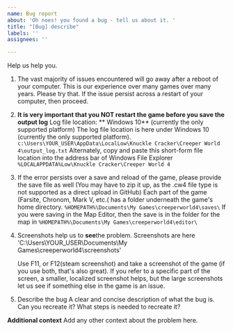 ```yaml
---
name: Bug report
about: 'Oh noes! you found a bug - tell us about it. '
title: "[Bug] describe"
labels: ''
assignees: ''

---
```


Help us help you. 

1. The vast majority of issues encountered will go away after a reboot of your computer. This is our experience over many games over many years. Please try that. If the issue persist across a restart of your  computer, then proceed. 

2.  **It is very important that you NOT restart the game before you save the output log**
 Log file location: 
   ** Windows 10** (currently the only supported platform)
      The log file location is here under Windows 10 (currently the only supported platform). 
           `c:\Users\YOUR_USER\AppData\LocalLow\Knuckle Cracker\Creeper World 4\output_log.txt`
      Alternately, copy and paste this short-form file location into the address bar of Windows File Explorer
             `%LOCALAPPDATA%Low\Knuckle Cracker\Creeper World 4`

3. If the error persists over a save and reload of the game, please provide the save file as well (You may have to zip it up, as the .cw4 file type is not supported as a direct upload in GitHub)
  Each part of the game (Farsite, Chronom, Mark V, etc.( has a folder underneath the game's home directory.
         `%HOMEPATH%\Documents\My Games\creeperworld4\saves\`
   If you were saving in the Map Editor, then the save is in the folder for the map in 
         `%HOMEPATH%\Documents\My Games\creeperworld4\editor\`

4. Screenshots help us to **see**the problem. 
  Screenshots are here
'C:\Users\YOUR_USER\Documents\My Games\creeperworld4\screenshots\'

   Use F11, or F12(steam screenshot) and take a screenshot of the game (if you use both, that's also great).  If you refer to a specific part of the screen, a smaller, localized screenshot helps, but the large screenshots let us see if something else in the game is an issue. 

5. Describe the bug 
   A clear and concise description of what the bug is. Can you recreate it? What steps is needed to recreate it? 

**Additional context**
Add any other context about the problem here.
